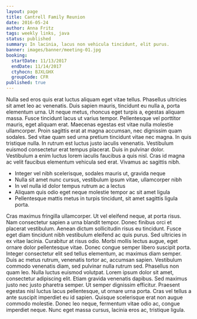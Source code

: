 ```yaml
---
layout: page
title: Cantrell Family Reunion
date: 2016-05-24
author: Anna Fritz
tags: weekly links, java
status: published
summary: In lacinia, lacus non vehicula tincidunt, elit purus.
banner: images/banner/meeting-01.jpg
booking:
  startDate: 11/13/2017
  endDate: 11/14/2017
  ctyhocn: BJXLGHX
  groupCode: CFR
published: true
---
```

Nulla sed eros quis erat luctus aliquam eget vitae tellus. Phasellus ultricies sit amet leo ac venenatis. Duis sapien mauris, tincidunt eu nulla a, porta elementum urna. Ut neque metus, rhoncus eget turpis a, egestas aliquam massa. Fusce tincidunt lacus ut varius tempor. Pellentesque vel porttitor mauris, eget aliquam erat. Maecenas egestas est vitae nulla molestie ullamcorper. Proin sagittis erat at magna accumsan, nec dignissim quam sodales. Sed vitae quam sed urna pretium tincidunt vitae nec magna. In quis tristique nulla. In rutrum est luctus justo iaculis venenatis. Vestibulum euismod consectetur erat tempus placerat. Duis in pulvinar dolor. Vestibulum a enim luctus lorem iaculis faucibus a quis nisl. Cras id magna ac velit faucibus elementum vehicula sed erat. Vivamus ac sagittis nibh.

* Integer vel nibh scelerisque, sodales mauris ut, gravida neque
* Nulla sit amet nunc cursus, vestibulum ipsum vitae, ullamcorper nibh
* In vel nulla id dolor tempus rutrum ac a lectus
* Aliquam quis odio eget neque molestie tempor ac sit amet ligula
* Pellentesque mattis metus in turpis tincidunt, sit amet sagittis ligula porta.

Cras maximus fringilla ullamcorper. Ut vel eleifend neque, at porta risus. Nam consectetur sapien a urna blandit tempor. Donec finibus orci et placerat vestibulum. Aenean dictum sollicitudin risus eu tincidunt. Fusce eget diam tincidunt nibh vestibulum eleifend ac quis purus. Sed ultricies in ex vitae lacinia. Curabitur at risus odio. Morbi mollis lectus augue, eget ornare dolor pellentesque vitae. Donec congue semper libero suscipit porta. Integer consectetur elit sed tellus elementum, ac maximus diam semper. Duis ac metus rutrum, venenatis tortor ac, accumsan sapien.
Vestibulum commodo venenatis diam, sed pulvinar nulla rutrum sed. Phasellus non quam leo. Nulla luctus euismod volutpat. Lorem ipsum dolor sit amet, consectetur adipiscing elit. Etiam gravida venenatis dapibus. Sed maximus justo nec justo pharetra semper. Ut semper dignissim efficitur. Praesent egestas nisl luctus lacus pellentesque, ut ornare urna porta. Cras vel tellus a ante suscipit imperdiet eu id sapien. Quisque scelerisque erat non augue commodo molestie. Donec leo neque, fermentum vitae odio ac, congue imperdiet neque. Nunc eget massa cursus, lacinia eros ac, tristique ligula.
